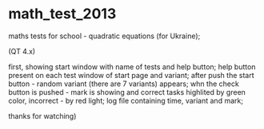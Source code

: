 math_test_2013
==============
maths tests for school - quadratic equations (for Ukraine);

(QT 4.x)

first, showing start window with name of tests and help button;
help button present on each test window of start page and variant;
after push the start button - random variant (there are 7 variants) appears;
whn the check button is pushed - mark is showing and correct tasks highlited by green color, incorrect - by red light;
log file containing time, variant and mark;

thanks for watching)
